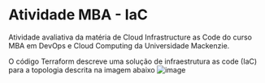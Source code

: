 # Atividade MBA - IaC

Atividade avaliativa da matéria de Cloud Infrastructure as Code do curso MBA em DevOps e Cloud Computing da Universidade Mackenzie.

O código Terraform descreve uma solução de infraestrutura as code (IaC) para a topologia descrita na imagem abaixo
![image](https://github.com/user-attachments/assets/cfccc0a8-d814-49a3-9de5-9d3677e9db1a)
